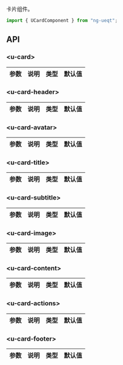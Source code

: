 卡片组件。

```ts
import { UCardComponent } from "ng-ueqt";
```

## API

### \<u-card\>

| 参数 | 说明 | 类型 | 默认值 |
| --- | --- | --- | --- |

### \<u-card-header\>

| 参数 | 说明 | 类型 | 默认值 |
| --- | --- | --- | --- |

### \<u-card-avatar\>

| 参数 | 说明 | 类型 | 默认值 |
| --- | --- | --- | --- |

### \<u-card-title\>

| 参数 | 说明 | 类型 | 默认值 |
| --- | --- | --- | --- |

### \<u-card-subtitle\>

| 参数 | 说明 | 类型 | 默认值 |
| --- | --- | --- | --- |

### \<u-card-image\>

| 参数 | 说明 | 类型 | 默认值 |
| --- | --- | --- | --- |

### \<u-card-content\>

| 参数 | 说明 | 类型 | 默认值 |
| --- | --- | --- | --- |

### \<u-card-actions\>

| 参数 | 说明 | 类型 | 默认值 |
| --- | --- | --- | --- |

### \<u-card-footer\>

| 参数 | 说明 | 类型 | 默认值 |
| --- | --- | --- | --- |